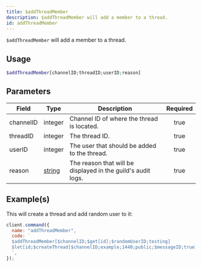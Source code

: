 ```yaml
---
title: $addThreadMember
description: $addThreadMember will add a member to a thread.
id: addThreadMember
---
```


`$addThreadMember` will add a member to a thread.

## Usage

```php
$addThreadMember[channelID;threadID;userID;reason]
```

## Parameters

| Field     | Type                                                                                              | Description                                                  | Required |
| --------- | ------------------------------------------------------------------------------------------------- | ------------------------------------------------------------ | :------: |
| channelID | integer                                                                                           | Channel ID of where the thread is located.                   |   true   |
| threadID  | integer                                                                                           | The thread ID.                                               |   true   |
| userID    | integer                                                                                           | The user that should be added to the thread.                 |   true   |
| reason    | [string](https://developer.mozilla.org/en-US/docs/Web/JavaScript/Reference/Global_Objects/String) | The reason that will be displayed in the guild's audit logs. |   true   |

## Example(s)

This will create a thread and add random user to it:

```javascript
client.command({
  name: "addThreadMember",
  code: `
  $addThreadMember[$channelID;$get[id];$randomUserID;testing]
  $let[id;$createThread[$channelID;example;1440;public;$messageID;true]]  
  `,
});
```
